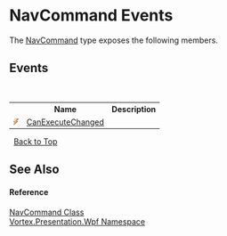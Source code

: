 # NavCommand Events
 

The <a href="T_Vortex_Presentation_Wpf_NavCommand.md">NavCommand</a> type exposes the following members.


## Events
&nbsp;<table><tr><th></th><th>Name</th><th>Description</th></tr><tr><td>![Public event](media/pubevent.gif "Public event")</td><td><a href="E_Vortex_Presentation_Wpf_NavCommand_CanExecuteChanged.md">CanExecuteChanged</a></td><td /></tr></table>&nbsp;
<a href="#navcommand-events">Back to Top</a>

## See Also


#### Reference
<a href="T_Vortex_Presentation_Wpf_NavCommand.md">NavCommand Class</a><br /><a href="N_Vortex_Presentation_Wpf.md">Vortex.Presentation.Wpf Namespace</a><br />